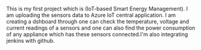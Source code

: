 This is my first project which is (IoT-based Smart Energy Management).
I am uploading the sensors data to Azure IoT central application.
I am creating a dshboard through one can check the temperature, voltage and current readings of a sensors and one can also find the power consumption of any appliance which has these sensors connected.I'm also integrating jenkins with github.
